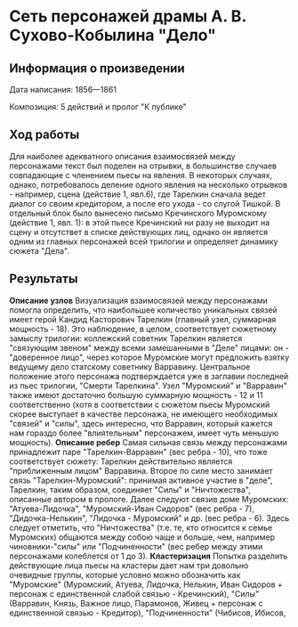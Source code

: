 # Сеть персонажей драмы А. В. Сухово-Кобылина "Дело"
## Информация о произведении


Дата написания: 1856—1861


Композиция: 5 действий и пролог "К публике"

## Ход работы
Для наиболее адекватного описания взаимосвязей между персонажами текст был поделен на отрывки, в большинстве случаев совпадающие с членением пьесы на явления. В некоторых случаях, однако, потребовалось деление одного явления на несколько отрывков - например, сцена (действие 1, явл.6), где Тарелкин сначала ведет диалог со своим кредитором, а после его ухода - со слугой Тишкой. В отдельный блок было вынесено письмо Кречинского Муромскому (действие 1, явл. 1): в этой пьесе Кречинский ни разу не выходит на сцену и отсутствет в списке действующих лиц, однако он является одним из главных персонажей всей трилогии и определяет динамику сюжета "Дела".

## Результаты
**Описание узлов**
Визуализация взаимосвязей между персонажами помогла определить, что наибольшее количество уникальных связей имеет герой Кандид Касторович Тарелкин (главный узел, суммарная мощность - 18). Это наблюдение, в целом,  соответствует сюжетному замыслу трилогии: коллежский советник Тарелкин является "связующим звеном" между всеми замешанными в "Деле" лицами: он - "доверенное лицо", через которое Муромские могут предложить взятку ведущему дело статскому советнику Варравину. Центральное положение этого персонажа подтверждается уже в заглавии последней из пьес трилогии, "Смерти Тарелкина".
Узел "Муромский" и "Варравин" также имеют достаточно большую суммарную мощность - 12 и 11 соответственно (хотя в соответствии с сюжетом пьесы Муромский скорее выступает в качестве персонажа, не имеющего необходимых "связей" и "силы", здесь интересно, что Варравин, который кажется нам гораздо более "влиятельным" персонажем, имеет чуть меньшую мощность). 
**Описание ребер**
Самая сильная связь между персонажами принадлежит паре "Тарелкин-Варравин" (вес ребра - 10), что тоже соответствует сюжету: Тарелкин действительно является "приближенным лицом" Варравина. Второе по силе место занимает связь "Тарелкин-Муромский": принимая активное участие в "деле", Тарелкин, таким образом, соединяет "Силы" и "Ничтожества", описанные автором в прологе. Далее следуют  связив доме Муромских: "Атуева-Лидочка", "Муромский-Иван Сидоров" (вес ребра - 7), "Дидочка-Нелькин", "Лидочка - Муромский" и др. (вес ребра - 6). Здесь следует отметить, что "Ничтожества" (т.е. те, кто относится к семье Муромских)  общаются между собою чаще и больше, чем, например чиновники-"силы" или "Подчиненности" (вес ребер между этими персонажами колеблется от 1 до 3).
**Кластеризация**
Попытка разделить действующие лица пьесы на кластеры дает нам три довольно очевидные группы, которые условно можно обозначить как "Муромские" (Муромский, Атуева, Лидочка, Нелькин, Иван Сидоров + персонаж с единственной слабой связью - Кречинский), "Силы" (Варравин, Князь, Важное лицо, Парамонов, Живец + персонаж с единственной связью - Кредитор), "Подчиненности" (Чибисов, Ибисов, 
